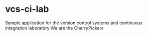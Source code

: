 # vcs-ci-lab
Sample application for the version control systems and continuous integration laboratory
We are the CherryPickers
